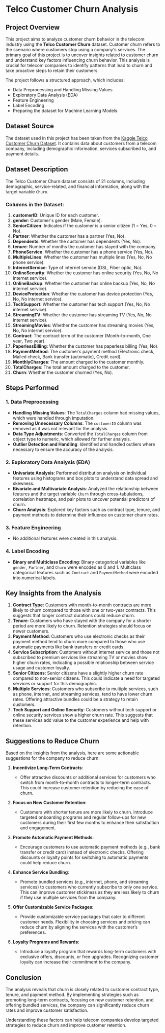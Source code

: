# Telco Customer Churn Analysis

## Project Overview
This project aims to analyze customer churn behavior in the telecom industry using the **Telco Customer Churn** dataset. Customer churn refers to the scenario where customers stop using a company's services. The primary goal of this project is to uncover insights related to customer churn and understand key factors influencing churn behavior. This analysis is crucial for telecom companies to identify patterns that lead to churn and take proactive steps to retain their customers.

The project follows a structured approach, which includes:
- Data Preprocessing and Handling Missing Values
- Exploratory Data Analysis (EDA)
- Feature Engineering
- Label Encoding
- Preparing the dataset for Machine Learning Models

## Dataset Source
The dataset used in this project has been taken from the [Kaggle Telco Customer Churn Dataset](https://www.kaggle.com/blastchar/telco-customer-churn). It contains data about customers from a telecom company, including demographic information, services subscribed to, and payment details.

## Dataset Description
The Telco Customer Churn dataset consists of 21 columns, including demographic, service-related, and financial information, along with the target variable `Churn`.

### Columns in the Dataset:
1. **customerID**: Unique ID for each customer.
2. **gender**: Customer's gender (Male, Female).
3. **SeniorCitizen**: Indicates if the customer is a senior citizen (1 = Yes, 0 = No).
4. **Partner**: Whether the customer has a partner (Yes, No).
5. **Dependents**: Whether the customer has dependents (Yes, No).
6. **tenure**: Number of months the customer has stayed with the company.
7. **PhoneService**: Whether the customer has a phone service (Yes, No).
8. **MultipleLines**: Whether the customer has multiple lines (Yes, No, No phone service).
9. **InternetService**: Type of internet service (DSL, Fiber optic, No).
10. **OnlineSecurity**: Whether the customer has online security (Yes, No, No internet service).
11. **OnlineBackup**: Whether the customer has online backup (Yes, No, No internet service).
12. **DeviceProtection**: Whether the customer has device protection (Yes, No, No internet service).
13. **TechSupport**: Whether the customer has tech support (Yes, No, No internet service).
14. **StreamingTV**: Whether the customer has streaming TV (Yes, No, No internet service).
15. **StreamingMovies**: Whether the customer has streaming movies (Yes, No, No internet service).
16. **Contract**: The contract term of the customer (Month-to-month, One year, Two year).
17. **PaperlessBilling**: Whether the customer has paperless billing (Yes, No).
18. **PaymentMethod**: The customer’s payment method (Electronic check, Mailed check, Bank transfer (automatic), Credit card).
19. **MonthlyCharges**: The amount charged to the customer monthly.
20. **TotalCharges**: The total amount charged to the customer.
21. **Churn**: Whether the customer churned (Yes, No).

## Steps Performed

### 1. Data Preprocessing
- **Handling Missing Values**: The `TotalCharges` column had missing values, which were handled through imputation.
- **Removing Unnecessary Columns**: The `customerID` column was removed as it was not relevant for the analysis.
- **Data Type Adjustments**: Converted the `TotalCharges` column from object type to numeric, which allowed for further analysis.
- **Outlier Detection and Handling**: Identified and handled outliers where necessary to ensure the accuracy of the analysis.

### 2. Exploratory Data Analysis (EDA)
- **Univariate Analysis**: Performed distribution analysis on individual features using histograms and box plots to understand data spread and skewness.
- **Bivariate and Multivariate Analysis**: Analyzed the relationship between features and the target variable `Churn` through cross-tabulations, correlation heatmaps, and pair plots to uncover potential predictors of churn.
- **Churn Analysis**: Explored key factors such as contract type, tenure, and payment methods to determine their influence on customer churn rates.

### 3. Feature Engineering
- No additional features were created in this analysis.

### 4. Label Encoding
- **Binary and Multiclass Encoding**: Binary categorical variables like `gender`, `Partner`, and `Churn` were encoded as 0 and 1. Multiclass categorical features such as `Contract` and `PaymentMethod` were encoded into numerical labels.

## Key Insights from the Analysis
1. **Contract Type**: Customers with month-to-month contracts are more likely to churn compared to those with one or two-year contracts. This suggests that longer contract durations could reduce churn.
2. **Tenure**: Customers who have stayed with the company for a shorter period are more likely to churn. Retention strategies should focus on newer customers.
3. **Payment Method**: Customers who use electronic checks as their payment method tend to churn more compared to those who use automatic payments like bank transfers or credit cards.
4. **Service Subscription**: Customers without internet service and those not subscribed to premium services like streaming TV or movies show higher churn rates, indicating a possible relationship between service usage and customer loyalty.
5. **Senior Citizens**: Senior citizens have a slightly higher churn rate compared to non-senior citizens. This could indicate a need for targeted services or support for this demographic.
6. **Multiple Services**: Customers who subscribe to multiple services, such as phone, internet, and streaming services, tend to have lower churn rates. Offering attractive bundles could be a strategy to retain customers.
7. **Tech Support and Online Security**: Customers without tech support or online security services show a higher churn rate. This suggests that these services add value to the customer experience and help with retention.

## Suggestions to Reduce Churn
Based on the insights from the analysis, here are some actionable suggestions for the company to reduce churn:

1. **Incentivize Long-Term Contracts**: 
   - Offer attractive discounts or additional services for customers who switch from month-to-month contracts to longer-term contracts. This could increase customer retention by reducing the ease of churn.

2. **Focus on New Customer Retention**:
   - Customers with shorter tenure are more likely to churn. Introduce targeted onboarding programs and regular follow-ups for new customers during their first few months to enhance their satisfaction and engagement.

3. **Promote Automatic Payment Methods**:
   - Encourage customers to use automatic payment methods (e.g., bank transfer or credit card) instead of electronic checks. Offering discounts or loyalty points for switching to automatic payments could help reduce churn.

4. **Enhance Service Bundling**:
   - Promote bundled services (e.g., internet, phone, and streaming services) to customers who currently subscribe to only one service. This can improve customer stickiness as they are less likely to churn if they use multiple services from the company.

5. **Offer Customizable Service Packages**:
   - Provide customizable service packages that cater to different customer needs. Flexibility in choosing services and pricing can reduce churn by aligning the services with the customer’s preferences.

6. **Loyalty Programs and Rewards**:
   - Introduce a loyalty program that rewards long-term customers with exclusive offers, discounts, or free upgrades. Recognizing customer loyalty can increase their commitment to the company.

## Conclusion
The analysis reveals that churn is closely related to customer contract type, tenure, and payment method. By implementing strategies such as promoting long-term contracts, focusing on new customer retention, and offering bundled services, the company can significantly reduce churn rates and improve customer satisfaction.

Understanding these factors can help telecom companies develop targeted strategies to reduce churn and improve customer retention.
